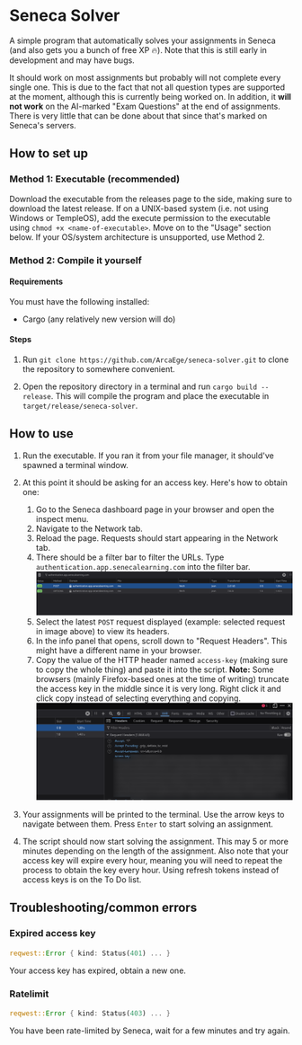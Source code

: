 # Seneca Solver

A simple program that automatically solves your assignments in Seneca (and also gets you a bunch of free XP 🔥). Note that this is still early in development and may have bugs.

It should work on most assignments but probably will not complete every single one. This is due to the fact that not all question types are supported at the moment, although this is currently being worked on. In addition, it **will not work** on the AI-marked "Exam Questions" at the end of assignments. There is very little that can be done about that since that's marked on Seneca's servers.

## How to set up

### Method 1: Executable (recommended)

Download the executable from the releases page to the side, making sure to download the latest release. If on a UNIX-based system (i.e. not using Windows or TempleOS), add the execute permission to the executable using `chmod +x <name-of-executable>`. Move on to the "Usage" section below. If your OS/system architecture is unsupported, use Method 2.

### Method 2: Compile it yourself

#### Requirements

You must have the following installed:

- Cargo (any relatively new version will do)

#### Steps

1. Run `git clone https://github.com/ArcaEge/seneca-solver.git` to clone the repository to somewhere convenient.

1. Open the repository directory in a terminal and run `cargo build --release`. This will compile the program and place the executable in `target/release/seneca-solver`.

## How to use

1. Run the executable. If you ran it from your file manager, it should've spawned a terminal window.

1. At this point it should be asking for an access key. Here's how to obtain one:
    1. Go to the Seneca dashboard page in your browser and open the inspect menu.
    1. Navigate to the Network tab.
    1. Reload the page. Requests should start appearing in the Network tab.
    1. There should be a filter bar to filter the URLs. Type `authentication.app.senecalearning.com` into the filter bar.
    ![Image showing what this should look like](docs/images/network_filter.png)
    1. Select the latest `POST` request displayed (example: selected request in image above) to view its headers.
    1. In the info panel that opens, scroll down to "Request Headers". This might have a different name in your browser.
    1. Copy the value of the HTTP header named `access-key` (making sure to copy the whole thing) and paste it into the script. **Note:** Some browsers (mainly Firefox-based ones at the time of writing) truncate the access key in the middle since it is very long. Right click it and click copy instead of selecting everything and copying.
    ![Image showing what this should look like](docs/images/network_access_key.png)

1. Your assignments will be printed to the terminal. Use the arrow keys to navigate between them. Press `Enter` to start solving an assignment.

1. The script should now start solving the assignment. This may 5 or more minutes depending on the length of the assignment. Also note that your access key will expire every hour, meaning you will need to repeat the process to obtain the key every hour. Using refresh tokens instead of access keys is on the To Do list.

## Troubleshooting/common errors

### Expired access key

``` rust
reqwest::Error { kind: Status(401) ... }
```

Your access key has expired, obtain a new one.

### Ratelimit

``` rust
reqwest::Error { kind: Status(403) ... }
```

You have been rate-limited by Seneca, wait for a few minutes and try again.

